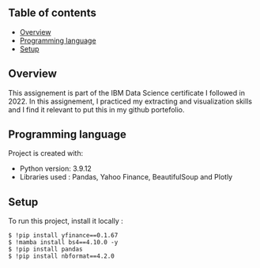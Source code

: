 ## Table of contents
* [Overview](#Overview)
* [Programming language](#Programming-language)
* [Setup](#setup)

## Overview
This assignement is part of the IBM Data Science certificate I followed in 2022. In this assignement, I practiced my extracting and visualization skills and I find it relevant to put this in my github portefolio.
	
## Programming language
Project is created with:
* Python version: 3.9.12
* Libraries used : Pandas, Yahoo Finance, BeautifulSoup and Plotly
	
## Setup
To run this project, install it locally :

```
$ !pip install yfinance==0.1.67
$ !mamba install bs4==4.10.0 -y
$ !pip install pandas
$ !pip install nbformat==4.2.0



```
